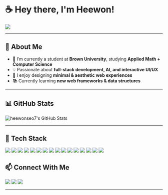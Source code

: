 <!-- Header with centered aesthetic intro -->

<h1 align="left">☕ Hey there, I'm Heewon! </h1>

<!-- Typing text animation -->
<img src="https://readme-typing-svg.herokuapp.com?font=Fira+Code&duration=3000&pause=1000&color=A98274&center=true&vCenter=true&width=500&lines=Full-Stack+Developer;Passionate+about+AI+%26+ML;Lover+of+Matcha+%26+Coffee;Building+cool+projects!">


---

## **📍 About Me**
- 🍵 I’m currently a student at **Brown University**, studying **Applied Math + Computer Science**  
- 💡 Passionate about **full-stack development, AI, and interactive UI/UX**  
- 🎨 I enjoy designing **minimal & aesthetic web experiences**  
- 📚 Currently learning **new web frameworks & data structures**  

---

## **📊 GitHub Stats**
<!-- GitHub Stats -->
<p align="left">
  <img src="https://streak-stats.demolab.com?user=heewonseo7&theme=calm&hide_border=true" alt="heewonseo7's GitHub Stats" />
</p>

---

## **🔧 Tech Stack**
<p align="left">
  <a href="#"><img src="https://img.shields.io/badge/Java-ED8B00?style=for-the-badge&logo=openjdk&logoColor=white"></a>
  <a href="#"><img src="https://img.shields.io/badge/Python-3776AB?style=for-the-badge&logo=python&logoColor=white"></a>
  <a href="#"><img src="https://img.shields.io/badge/C++-00599C?style=for-the-badge&logo=cplusplus&logoColor=white"></a>
  <a href="#"><img src="https://img.shields.io/badge/TypeScript-3178C6?style=for-the-badge&logo=typescript&logoColor=white"></a>
  <a href="#"><img src="https://img.shields.io/badge/JavaScript-F7DF1E?style=for-the-badge&logo=javascript&logoColor=black"></a>
  <a href="#"><img src="https://img.shields.io/badge/HTML5-E34F26?style=for-the-badge&logo=html5&logoColor=white"></a>
  <a href="#"><img src="https://img.shields.io/badge/CSS3-1572B6?style=for-the-badge&logo=css3&logoColor=white"></a>
  <a href="#"><img src="https://img.shields.io/badge/React-61DAFB?style=for-the-badge&logo=react&logoColor=black"></a>
  <a href="#"><img src="https://img.shields.io/badge/Node.js-339933?style=for-the-badge&logo=nodedotjs&logoColor=white"></a>
  <a href="#"><img src="https://img.shields.io/badge/Tailwind_CSS-06B6D4?style=for-the-badge&logo=tailwindcss&logoColor=white"></a>
  <a href="#"><img src="https://img.shields.io/badge/SASS-CC6699?style=for-the-badge&logo=sass&logoColor=white"></a>
  <a href="#"><img src="https://img.shields.io/badge/Flask-000000?style=for-the-badge&logo=flask&logoColor=white"></a>
  <a href="#"><img src="https://img.shields.io/badge/Pandas-150458?style=for-the-badge&logo=pandas&logoColor=white"></a>
  <a href="#"><img src="https://img.shields.io/badge/NumPy-013243?style=for-the-badge&logo=numpy&logoColor=white"></a>
  <a href="#"><img src="https://img.shields.io/badge/Matplotlib-11557C?style=for-the-badge&logo=matplotlib&logoColor=white"></a>
  <a href="#"><img src="https://img.shields.io/badge/Astro-FF5D01?style=for-the-badge&logo=astro&logoColor=white"></a>
</p>

## **📫 Connect With Me**
<p align="left">
  <a href="[https://www.linkedin.com/in/YourLinkedIn/](https://www.linkedin.com/in/heewon-seo-4b652621b/)" target="_blank"><img src="https://img.shields.io/badge/LinkedIn-0077B5?style=flat-square&logo=linkedin&logoColor=white"></a>
  <a href="mailto:heewon_seo@brown.edu"><img src="https://img.shields.io/badge/Email-D14836?style=flat-square&logo=gmail&logoColor=white"></a>
  <a href="https://yourportfolio.com"><img src="https://img.shields.io/badge/Portfolio-20C20E?style=flat-square&logo=internet-explorer&logoColor=white"></a>
</p>

---

